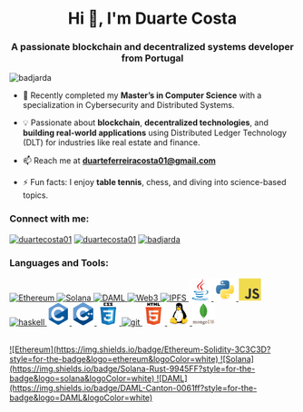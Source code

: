 <h1 align="center">Hi 👋, I'm Duarte Costa</h1>
<h3 align="center">A passionate blockchain and decentralized systems developer from Portugal</h3>

<p align="left"> <img src="https://komarev.com/ghpvc/?username=badjarda&label=Profile%20views&color=0e75b6&style=flat" alt="badjarda" /> </p>



- 🌱 Recently completed my **Master’s in Computer Science** with a specialization in Cybersecurity and Distributed Systems.

- 💡 Passionate about **blockchain**, **decentralized technologies**, and **building real-world applications** using Distributed Ledger Technology (DLT) for industries like real estate and finance.

- 📫 Reach me at **duarteferreiracosta01@gmail.com**

- ⚡ Fun facts: I enjoy **table tennis**, chess, and diving into science-based topics.

<h3 align="left">Connect with me:</h3>
<p align="left">
<a href="https://www.linkedin.com/in/duarte-costa01/" target="blank"><img align="center" src="https://raw.githubusercontent.com/rahuldkjain/github-profile-readme-generator/master/src/images/icons/Social/linked-in-alt.svg" alt="duartecosta01" height="30" width="40" /></a>
<a href="https://www.instagram.com/duarte_costa01/" target="blank"><img align="center" src="https://raw.githubusercontent.com/rahuldkjain/github-profile-readme-generator/master/src/images/icons/Social/instagram.svg" alt="duartecosta01" height="30" width="40" /></a>
<a href="https://www.youtube.com/@duartecosta8070" target="blank"><img align="center" src="https://raw.githubusercontent.com/rahuldkjain/github-profile-readme-generator/master/src/images/icons/Social/youtube.svg" alt="badjarda" height="30" width="40" /></a>
</p>

<h3 align="left">Languages and Tools:</h3>
<p align="left">
  <a href="https://ethereum.org/" target="_blank" rel="noreferrer"> <img src="https://upload.wikimedia.org/wikipedia/commons/0/05/Ethereum_logo_2014.svg" alt="Ethereum" width="40" height="40"/> </a> 
  <a href="https://solana.com/" target="_blank" rel="noreferrer"> <img src="https://upload.wikimedia.org/wikipedia/en/b/b9/Solana_logo.png" alt="Solana" width="40" height="40"/> </a> 
  <a href="https://www.digitalasset.com" target="_blank" rel="noreferrer"> <img src="https://brandfetch.com/daml.com?view=library\&library=default\&collection=logos&asset=idGQngLuLg\&utm_source=https%253A%252F%252Fbrandfetch.com%252Fdaml.com\&utm_medium=copyAction\&utm_campaign=brandPageReferral" alt="DAML" width="40" height="40"/> </a>
  <a href="https://web3.foundation/" target="_blank" rel="noreferrer"> <img src="https://upload.wikimedia.org/wikipedia/commons/3/36/Polkadot_logo.png" alt="Web3" width="40" height="40"/> </a>
  <a href="https://ipfs.io/" target="_blank" rel="noreferrer"> <img src="https://upload.wikimedia.org/wikipedia/commons/3/37/IPFS_logo.png" alt="IPFS" width="40" height="40"/> </a>
  <a href="https://www.java.com" target="_blank" rel="noreferrer"> <img src="https://raw.githubusercontent.com/devicons/devicon/master/icons/java/java-original.svg" alt="java" width="40" height="40"/> </a> 
  <a href="https://www.python.org" target="_blank" rel="noreferrer"> <img src="https://raw.githubusercontent.com/devicons/devicon/master/icons/python/python-original.svg" alt="python" width="40" height="40"/> </a> 
  <a href="https://developer.mozilla.org/en-US/docs/Web/JavaScript" target="_blank" rel="noreferrer"> <img src="https://raw.githubusercontent.com/devicons/devicon/master/icons/javascript/javascript-original.svg" alt="javascript" width="40" height="40"/> </a>  
  <a href="https://www.haskell.org/" target="_blank" rel="noreferrer"> <img src="https://upload.wikimedia.org/wikipedia/commons/1/1c/Haskell-Logo.svg" alt="haskell" width="40" height="40"/> </a> 
  <a href="https://www.cprogramming.com/" target="_blank" rel="noreferrer"> <img src="https://raw.githubusercontent.com/devicons/devicon/master/icons/c/c-original.svg" alt="c" width="40" height="40"/> </a> 
  <a href="https://www.w3schools.com/cpp/" target="_blank" rel="noreferrer"> <img src="https://raw.githubusercontent.com/devicons/devicon/master/icons/cplusplus/cplusplus-original.svg" alt="cplusplus" width="40" height="40"/> </a> 
  <a href="https://www.w3schools.com/css/" target="_blank" rel="noreferrer"> <img src="https://raw.githubusercontent.com/devicons/devicon/master/icons/css3/css3-original-wordmark.svg" alt="css3" width="40" height="40"/> </a> 
  <a href="https://git-scm.com/" target="_blank" rel="noreferrer"> <img src="https://www.vectorlogo.zone/logos/git-scm/git-scm-icon.svg" alt="git" width="40" height="40"/> </a> 
  <a href="https://www.w3.org/html/" target="_blank" rel="noreferrer"> <img src="https://raw.githubusercontent.com/devicons/devicon/master/icons/html5/html5-original-wordmark.svg" alt="html5" width="40" height="40"/> </a> 
  <a href="https://www.linux.org/" target="_blank" rel="noreferrer"> <img src="https://raw.githubusercontent.com/devicons/devicon/master/icons/linux/linux-original.svg" alt="linux" width="40" height="40"/> </a> 
  <a href="https://www.mongodb.com/" target="_blank" rel="noreferrer"> <img src="https://raw.githubusercontent.com/devicons/devicon/master/icons/mongodb/mongodb-original-wordmark.svg" alt="mongodb" width="40" height="40"/> 
</p>

<br>
![Ethereum](https://img.shields.io/badge/Ethereum-Solidity-3C3C3D?style=for-the-badge&logo=ethereum&logoColor=white)
![Solana](https://img.shields.io/badge/Solana-Rust-9945FF?style=for-the-badge&logo=solana&logoColor=white)
![DAML](https://img.shields.io/badge/DAML-Canton-0061ff?style=for-the-badge&logo=DAML&logoColor=white)
